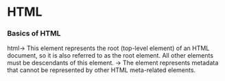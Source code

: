 # HTML

### Basics of HTML

html→ This element represents the root (top-level element) of an HTML document, so it is also referred to as the root element. All other elements must be descendants of this element.
<meta> -> The <meta> element represents metadata that cannot be represented by other HTML meta-related elements.
<title> -> The <title> element defines the document's title that is shown in a browser's title bar or a page's tab.
<body> -> The <body> element represents the content of an HTML document. There can be only one <body> element in a document.

head → This element contains machine-readable information (metadata) about the document, like its title, scripts, and style sheets.

```html
<!DOCTYPE html>  <!-- Defines HTML version(HTML5) -->
<html lang="en">  <!-- Parent of all HTML tags / Root element | lang -> used for defining language of HTML file -->
<head>  <!-- Parent element of all meta deta tags  -->
    <meta charset="UTF-8">
    <meta name="viewport" content="width=device-width, initial-scale=1.0">
    <title>Document</title>  <!-- Defines title of the website -->
</head>
<body>  <!-- Parent of all content tags -->
    <h1>Hello World!</h1>  <!-- Heading tag -->
</body>
</html>
```